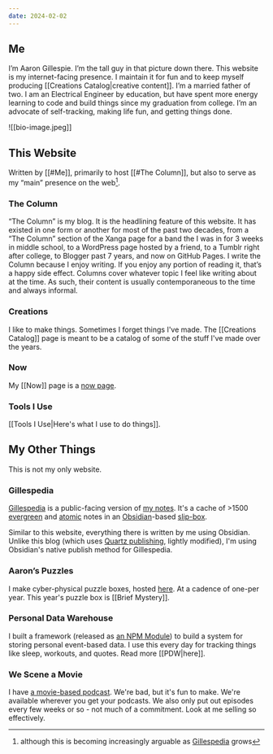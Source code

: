 ```yaml
---
date: 2024-02-02
---
```

## Me
I’m Aaron Gillespie. I’m the tall guy in that picture down there. This website is my internet-facing presence. I maintain it for fun and to keep myself producing [[Creations Catalog|creative content]]. I’m a married father of two. I am an Electrical Engineer by education, but have spent more energy learning to code and build things since my graduation from college. I’m an advocate of self-tracking, making life fun, and getting things done.

![[bio-image.jpeg]]
## This Website
Written by [[#Me]], primarily to host [[#The Column]], but also to serve as my “main” presence on the web[^1].  
### The Column
“The Column” is my blog. It is the headlining feature of this website. It has existed in one form or another for most of the past two decades, from a “The Column” section of the Xanga page for a band the I was in for 3 weeks in middle school, to a WordPress page hosted by a friend, to a Tumblr right after college, to Blogger past 7 years, and now on GitHub Pages. I write the Column because I enjoy writing. If you enjoy any portion of reading it, that’s a happy side effect. Columns cover whatever topic I feel like writing about at the time. As such, their content is usually contemporaneous to the time and always informal.
### Creations
I like to make things. Sometimes I forget things I've made. The [[Creations Catalog]] page is meant to be a catalog of some of the stuff I've made over the years. 
### Now
My [[Now]] page is a [now page](https://sive.rs/nowff).
### Tools I Use
[[Tools I Use|Here's what I use to do things]].
## My Other Things
This is not my only website.
### Gillespedia
[Gillespedia](https://gillespedia.com) is a public-facing version of [my notes](https://gillespedia.com/My+Notes). It's a cache of >1500 [evergreen](https://gillespedia.com/Evergreen+Notes) and [atomic](https://gillespedia.com/Atomic+Notes) notes in an [Obsidian](https://gillespedia.com/Obsidian)-based [slip-box](https://gillespedia.com/Slip-Box+Method). 

Similar to this website, everything there is written by me using Obsidian. Unlike this blog (which uses [Quartz publishing](https://gillespedia.com/Quartz+Publishing), lightly modified), I'm using Obsidian's native publish method for Gillespedia.
### Aaron’s Puzzles
I make cyber-physical puzzle boxes, hosted [here](https://aaronspuzzles.com). At a cadence of one-per year. This year's puzzle box is [[Brief Mystery]].
### Personal Data Warehouse
I built a framework (released as [an NPM Module](https://www.npmjs.com/package/pdw)) to build a system for storing personal event-based data. I use this every day for tracking things like sleep, workouts, and quotes. Read more [[PDW|here]].
### We Scene a Movie
I have [a movie-based podcast](https://shows.acast.com/we-scene-a-movie). We're bad, but it's fun to make. We're available wherever you get your podcasts. We also only put out episodes every few weeks or so - not much of a commitment. Look at me selling so effectively.

[^1]: although this is becoming increasingly arguable as [Gillespedia](https://gillespedia.com) grows